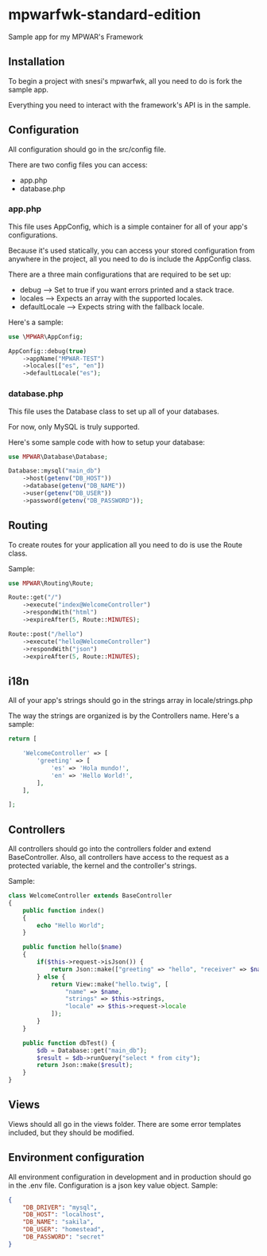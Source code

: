 # mpwarfwk-standard-edition
Sample app for my MPWAR's Framework

## Installation

To begin a project with snesi's mpwarfwk, all you need to do is fork the sample app.

Everything you need to interact with the framework's API is in the sample.

## Configuration

All configuration should go in the src/config file.

There are two config files you can access:
* app.php
* database.php

### app.php
This file uses AppConfig, which is a simple container for all of your app's configurations.

Because it's used statically, you can access your stored configuration from anywhere in the
project, all you need to do is include the AppConfig class.

There are a three main configurations that are required to be set up:

* debug --> Set to true if you want errors printed and a stack trace.
* locales --> Expects an array with the supported locales.
* defaultLocale --> Expects string with the fallback locale.

Here's a sample:
```php
use \MPWAR\AppConfig;

AppConfig::debug(true)
    ->appName("MPWAR-TEST")
    ->locales(["es", "en"])
    ->defaultLocale("es");

```

### database.php
This file uses the Database class to set up all of your databases.

For now, only MySQL is truly supported.

Here's some sample code with how to setup your database:

```php
use MPWAR\Database\Database;

Database::mysql("main_db")
    ->host(getenv("DB_HOST"))
    ->database(getenv("DB_NAME"))
    ->user(getenv("DB_USER"))
    ->password(getenv("DB_PASSWORD"));
```

## Routing

To create routes for your application all you need to do is use the Route class.

Sample:
```php
use MPWAR\Routing\Route;

Route::get("/")
    ->execute("index@WelcomeController")
    ->respondWith("html")
    ->expireAfter(5, Route::MINUTES);

Route::post("/hello")
    ->execute("hello@WelcomeController")
    ->respondWith("json")
    ->expireAfter(5, Route::MINUTES);
```

## i18n
All of your app's strings should go in the strings array in locale/strings.php

The way the strings are organized is by the Controllers name. Here's a sample:

```php
return [

    'WelcomeController' => [
        'greeting' => [
            'es' => 'Hola mundo!',
            'en' => 'Hello World!',
        ],
    ],

];
```

## Controllers

All controllers should go into the controllers folder and extend BaseController.
Also, all controllers have access to the request as a protected variable, the kernel and the controller's strings.

Sample:
```php
class WelcomeController extends BaseController
{
    public function index()
    {
        echo "Hello World";
    }

    public function hello($name)
    {
        if($this->request->isJson()) {
            return Json::make(["greeting" => "hello", "receiver" => $name]);
        } else {
            return View::make("hello.twig", [
                "name" => $name,
                "strings" => $this->strings,
                "locale" => $this->request->locale
            ]);
        }
    }

    public function dbTest() {
        $db = Database::get("main_db");
        $result = $db->runQuery("select * from city");
        return Json::make($result);
    }
}
```

## Views
Views should all go in the views folder. There are some error templates included, but
they should be modified.

## Environment configuration

All environment configuration in development and in production should go in the .env file.
Configuration is a json key value object. Sample:

```json
{
    "DB_DRIVER": "mysql",
    "DB_HOST": "localhost",
    "DB_NAME": "sakila",
    "DB_USER": "homestead",
    "DB_PASSWORD": "secret"
}
```
